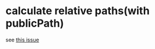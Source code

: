 # calculate relative paths(with publicPath)
see [this issue](https://github.com/gwuhaolin/web-webpack-plugin/issues/4)